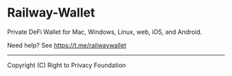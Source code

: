 # Railway-Wallet
Private DeFi Wallet for Mac, Windows, Linux, web, iOS, and Android.

Need help? See https://t.me/railwaywallet

---

Copyright (C) Right to Privacy Foundation
